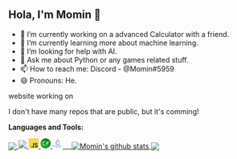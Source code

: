 ## Hola, I'm Momin 👋


- 🔭 I’m currently working on a advanced Calculator with a friend.
- 🌱 I’m currently learning more about machine learning.
- 🤔 I’m looking for help with AI.
- 💬 Ask me about Python or any games related stuff.
- 📫 How to reach me: Discord - @Momin#5959
- 😄 Pronouns: He.

website working on

I don't have many repos that are public, but it's comming!

**Languages and Tools:**  

<a href="https://github.com/Momin2005">
  <img align="center" src="https://github-readme-stats.vercel.app/api/top-langs/?username=Momin2005&theme=dark&hide_langs_below=1" />
  <code><img height="20"    src="https://raw.githubusercontent.com/github/explore/80688e429a7d4ef2fca1e82350fe8e3517d3494d/topics/python/pyhton.png"></code>
  <code><img height="20"  src="https://raw.githubusercontent.com/github/explore/80688e429a7d4ef2fca1e82350fe8e3517d3494d/topics/javascript/javascript.png"></code>
  <code><img height="20" src="https://raw.githubusercontent.com/github/explore/80688e429a7d4ef2fca1e82350fe8e3517d3494d/topics/csharp/csharp.png"></code>
  <code><img height="20" src="https://raw.githubusercontent.com/github/explore/80688e429a7d4ef2fca1e82350fe8e3517d3494d/topics/c/c.png">  </code>
  </a>
<a href="https://github.com/Momin2005">
 <img align="center" src="https://github-readme-stats.vercel.app/api?username=Momin2005&show_icons=true&theme=dark&line_height=27" alt="Momin's github stats"/>
</a>
<a href="https://github.com/iampawan/AdvancedCalculator">
  <img align="center" src="https://github-readme-stats.vercel.app/api/pin/?username=Momin2005&repo=AdvancedCalculator&theme=dark" />

